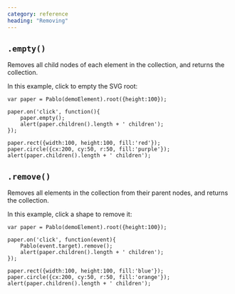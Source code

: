 ```yaml
---
category: reference
heading: "Removing"
---
```


`.empty()`
----------

Removes all child nodes of each element in the collection, and returns the collection.

In this example, click to empty the SVG root:

    var paper = Pablo(demoElement).root({height:100});

    paper.on('click', function(){
        paper.empty();
        alert(paper.children().length + ' children');
    });

    paper.rect({width:100, height:100, fill:'red'});
    paper.circle({cx:200, cy:50, r:50, fill:'purple'});
    alert(paper.children().length + ' children');
         

`.remove()`
-----------

Removes all elements in the collection from their parent nodes, and returns the collection.

In this example, click a shape to remove it:

    var paper = Pablo(demoElement).root({height:100});

    paper.on('click', function(event){
        Pablo(event.target).remove();
        alert(paper.children().length + ' children');
    });

    paper.rect({width:100, height:100, fill:'blue'});
    paper.circle({cx:200, cy:50, r:50, fill:'orange'});
    alert(paper.children().length + ' children');